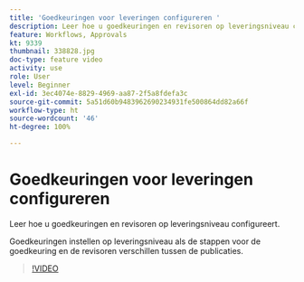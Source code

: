 ```yaml
---
title: 'Goedkeuringen voor leveringen configureren '
description: Leer hoe u goedkeuringen en revisoren op leveringsniveau configureert.
feature: Workflows, Approvals
kt: 9339
thumbnail: 338828.jpg
doc-type: feature video
activity: use
role: User
level: Beginner
exl-id: 3ec4074e-8829-4969-aa87-2f5a8fdefa3c
source-git-commit: 5a51d60b9483962690234931fe500864dd82a66f
workflow-type: ht
source-wordcount: '46'
ht-degree: 100%

---
```


# Goedkeuringen voor leveringen configureren 

Leer hoe u goedkeuringen en revisoren op leveringsniveau configureert.  

Goedkeuringen instellen op leveringsniveau als de stappen voor de goedkeuring en de revisoren verschillen tussen de publicaties.

>[!VIDEO](https://video.tv.adobe.com/v/338828?quality=12)
